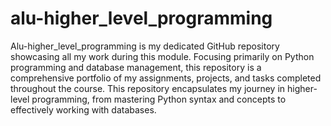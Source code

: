 # alu-higher_level_programming
Alu-higher_level_programming is my dedicated GitHub repository showcasing all my work during this module. Focusing primarily on Python programming and database management, this repository is a comprehensive portfolio of my assignments, projects, and tasks completed throughout the course. This repository encapsulates my journey in higher-level programming, from mastering Python syntax and concepts to effectively working with databases.
